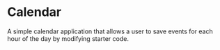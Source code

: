 # Calendar
A simple calendar application that allows a user to save events for each hour of the day by modifying starter code.
